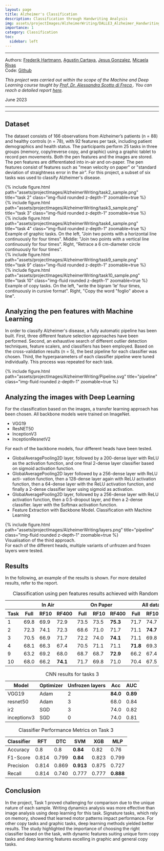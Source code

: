 ```yaml
---
layout: page
title: Alzheimer's Classification
description: Classification through Handwriting Analysis
img: assets/projectImages/AlzheimerWriting/DALLE3_Alzheimer_Handwriting.png
importance: 1
category: Classification
toc:
  sidebar: left
---
```

---
Authors: [Frederik Hartmann](https://github.com/Frederik-Hartmann), [Agustin Cartaya](https://github.com/AgustinCartaya), [Jesus Gonzalez](https://github.com/dagazrev), [Micaela Rivas](https://github.com/MicaelaRivas)
\
Code: [Github]()


*This project was carried out within the scope of the Machine and Deep Learning course taught by [Prof. Dr. Alessandra Scotto di Freca
](https://scholar.google.com/citations?user=1f_f-yAAAAAJ&hl=en). You can reach a detailed report [here]().* 


June 2023

---
---

## Dataset
The dataset consists of 166 observations from Alzheimer’s patients (n = 88) and healthy controls (n = 78), with 92 features per task, including patient demographics and health status. The participants perform 25 tasks in three groups (memory, copy/reverse copy, and graphic) using a graphic tablet to record pen movements. Both the pen features and the images are stored. The pen features are differentiated into in-air and on-paper. The pen features consist of features such as "mean velocity on paper" or "standard deviation of straightness error in the air". For this project, a subset of six tasks was used to classify Alzheimer's disease.

<div class="row">
    <div class="col-sm mt-3 mt-md-0">
        {% include figure.html path="assets/projectImages/AlzheimerWriting/task2_sample.png" title="task 2" class="img-fluid rounded z-depth-1" zoomable=true %}
    </div>
    <div class="col-sm mt-3 mt-md-0">
        {% include figure.html path="assets/projectImages/AlzheimerWriting/task3_sample.png" title="task 3" class="img-fluid rounded z-depth-1" zoomable=true %}
    </div>
    <div class="col-sm mt-3 mt-md-0">
        {% include figure.html path="assets/projectImages/AlzheimerWriting/task4_sample.png" title="task 4" class="img-fluid rounded z-depth-1" zoomable=true %}
    </div>
</div>
<div class="caption">
    Example of graphic tasks. On the left, "Join two points with a horizontal line continuously for four times". Middle: "Join two points with a vertical line continuously for four times". Right, "Retrace a 6 cm-diameter circle continuously for four times".
</div>
<div class="row">
    <div class="col-sm mt-3 mt-md-0">
        {% include figure.html path="assets/projectImages/AlzheimerWriting/task9_sample.png" title="task 9" class="img-fluid rounded z-depth-1" zoomable=true %}
    </div>
    <div class="col-sm mt-3 mt-md-0">
        {% include figure.html path="assets/projectImages/AlzheimerWriting/task10_sample.png" title="task 10" class="img-fluid rounded z-depth-1" zoomable=true %}
    </div>
</div>
<div class="caption">
    Example of copy tasks. On the left, "write the bigram ’le’ four times, continuously in cursive format". Right, "Copy the word "foglio" above a line".
</div>

## Analyzing the pen features with Machine Learning
In order to classify Alzheimer's disease, a fully automatic pipeline has been built. First, three different feature selection approaches have been performed. Second, an exhaustive search of different outlier detection techniques, feature scalers, and classifiers has been employed. Based on the cross-validation results (n = 5), the best pipeline for each classifier was chosen. Third, the hyperparameters of each classifier pipeline were tuned individually. This process was repeated for each task.
<div class="row">
    <div class="col-sm mt-3 mt-md-0">
        {% include figure.html path="assets/projectImages/AlzheimerWriting/Pipeline.svg" title="pipeline" class="img-fluid rounded z-depth-1" zoomable=true %}
   </div> 
</div>

## Analyzing the images with Deep Learning
For the classification based on the images, a transfer learning approach has been chosen. All backbone models were trained on ImageNet.
<ul>
    <li>VGG19</li>
    <li>ResNET50</li>
    <li>InceptionV3</li>
    <li>InceptionResnetV2</li>
</ul>

For each of the backbone models, four different heads have been tested.
<ul>
<li>GlobalAveragePooling2D layer, followed by a 200-dense layer with ReLU as the
activation function, and one final 2-dense layer classifier based on sigmoid
activation function.</li>
<li>GlobalAveragePooling2D layer followed by a 256-dense layer with ReLU acti-
vation function, then a 128-dense layer again with ReLU activation function,
then a 64-dense layer with the ReLU activation function, and finally a 2-dense
classifier layer using sigmoid as activation. </li>
<li>GlobalAveragePooling2D layer, followed by a 256-dense layer with ReLU
activation function, then a 0.5-dropout layer, and then a 2-dense classifier.
layer with the Softmax activation function.</li>
<li>Feature Extraction with Backbone Model. Classification with Machine Learning</li>
</ul>
<div class="row">
    <div class="col-sm mt-3 mt-md-0">
        {% include figure.html path="assets/projectImages/AlzheimerWriting/layers.png" title="pipeline" class="img-fluid rounded z-depth-1" zoomable=true %}
   </div> 
</div>
<div class="caption">
Visualisation of the third approach.
</div>
For each of the different heads, multiple variants of unfrozen and frozen layers were tested.

## Results
In the following, an example of the results is shown. For more detailed results, refer to the report.
<table>
  <caption>Classification using pen features results achieved with Random Forest</caption>
  <thead>
    <tr>
      <th></th>
      <th colspan="3"><strong>In Air</strong></th>
      <th colspan="3"><strong>On Paper</strong></th>
      <th colspan="3"><strong>All dataset</strong></th>
    </tr>
    <tr>
      <th>Task</th>
      <th>Full</th>
      <th>RF10</th>
      <th>RF400</th>
      <th>Full</th>
      <th>RF10</th>
      <th>RF400</th>
      <th>Full</th>
      <th>RF10</th>
      <th>RF400</th>
    </tr>
  </thead>
  <tbody>
    <tr>
      <td>1</td>
      <td>69.8</td>
      <td>69.9</td>
      <td>72.9</td>
      <td>73.5</td>
      <td>73.5</td>
      <td><strong>75.3</strong></td>
      <td>71.7</td>
      <td>74.7</td>
      <td>71.6</td>
    </tr>
    <tr>
      <td>2</td>
      <td>72.3</td>
      <td>74.1</td>
      <td>72.3</td>
      <td>68.6</td>
      <td>71.0</td>
      <td>71.7</td>
      <td>71.1</td>
      <td><strong>74.7</strong></td>
      <td>72.3</td>
    </tr>
    <tr>
      <td>3</td>
      <td>70.5</td>
      <td>66.9</td>
      <td>71.7</td>
      <td>72.2</td>
      <td>74.0</td>
      <td><strong>74.1</strong></td>
      <td>71.1</td>
      <td>69.8</td>
      <td>70.4</td>
    </tr>
    <tr>
      <td>4</td>
      <td>68.1</td>
      <td>66.3</td>
      <td>67.4</td>
      <td>70.5</td>
      <td>71.1</td>
      <td>71.1</td>
      <td><strong>71.8</strong></td>
      <td>69.3</td>
      <td>71.7</td>
    </tr>
    <tr>
      <td>9</td>
      <td>63.2</td>
      <td>69.2</td>
      <td>68.0</td>
      <td>68.7</td>
      <td>68.7</td>
      <td><strong>72.9</strong></td>
      <td>66.2</td>
      <td>67.4</td>
      <td>69.2</td>
    </tr>
    <tr>
      <td>10</td>
      <td>68.0</td>
      <td>66.2</td>
      <td><strong>74.1</strong></td>
      <td>71.7</td>
      <td>69.8</td>
      <td>71.0</td>
      <td>70.4</td>
      <td>67.5</td>
      <td>73.5</td>
    </tr>
  </tbody>
</table>

<table>
  <caption>CNN results for tasks 3</caption>
  <thead>
    <tr>
      <th>Model</th>
      <th>Optimizer</th>
      <th>Unfrozen layers</th>
      <th>Acc</th>
      <th>AUC</th>
    </tr>
  </thead>
  <tbody>
    <tr>
      <td>VGG19</td>
      <td>Adam</td>
      <td>2</td>
      <td><strong>84.0</strong></td>
      <td><strong>0.89</strong></td>
    </tr>
    <tr>
      <td>resnet50</td>
      <td>Adam</td>
      <td>3</td>
      <td>68.0</td>
      <td>0.84</td>
    </tr>
    <tr>
      <td>ir2</td>
      <td>SGD</td>
      <td>3</td>
      <td>74.0</td>
      <td>0.82</td>
    </tr>
    <tr>
      <td>inceptionv3</td>
      <td>SGD</td>
      <td>0</td>
      <td>74.0</td>
      <td>0.81</td>
    </tr>
  </tbody>
</table>


<table>
  <caption>Classifier Performance Metrics on Task 3</caption>
  <thead>
    <tr>
      <th><strong>Classifier</strong></th>
      <th><strong>RFT</strong></th>
      <th><strong>DTC</strong></th>
      <th><strong>SVM</strong></th>
      <th><strong>XGB</strong></th>
      <th><strong>MLP</strong></th>
    </tr>
  </thead>
  <tbody>
    <tr>
      <td>Accuracy</td>
      <td>0.8</td>
      <td>0.8</td>
      <td><strong>0.84</strong></td>
      <td>0.82</td>
      <td>0.76</td>
    </tr>
    <tr>
      <td>F1-Score</td>
      <td>0.814</td>
      <td>0.799</td>
      <td><strong>0.84</strong></td>
      <td>0.823</td>
      <td>0.799</td>
    </tr>
    <tr>
      <td>Precision</td>
      <td>0.814</td>
      <td>0.869</td>
      <td><strong>0.913</strong></td>
      <td>0.875</td>
      <td>0.727</td>
    </tr>
    <tr>
      <td>Recall</td>
      <td>0.814</td>
      <td>0.740</td>
      <td>0.777</td>
      <td>0.777</td>
      <td><strong>0.888</strong></td>
    </tr>
  </tbody>
</table>


## Conclusion
In the project, Task 1 proved challenging for comparison due to the unique nature of each sample. Writing dynamics analysis was more effective than image analysis using deep learning for this task. Signature tasks, which rely on memory, showed that learned motor patterns impact performance. For other copy tasks and graphic tasks, deep learning methods yielded better results. The study highlighted the importance of choosing the right classifier based on the task, with dynamic features suiting unique form copy tasks and deep learning features excelling in graphic and general copy tasks. 